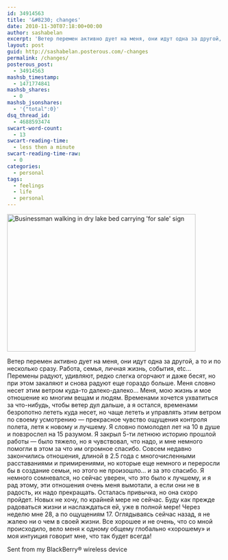 ```yaml
---
id: 34914563
title: '&#8230; changes'
date: 2010-11-30T07:18:00+00:00
author: sashabelan
excerpt: 'Ветер перемен активно дует на меня, они идут одна за другой, а то и по несколько сразу.  абота, семья, личная жизнь, события, etc... Перемены ...'
layout: post
guid: http://sashabelan.posterous.com/-changes
permalink: /changes/
posterous_post:
  - 34914563
mashsb_timestamp:
  - 1471774841
mashsb_shares:
  - 0
mashsb_jsonshares:
  - '{"total":0}'
dsq_thread_id:
  - 4688593474
swcart-word-count:
  - 13
swcart-reading-time:
  - less then a minute
swcart-reading-time-raw:
  - 0
categories:
  - personal
tags:
  - feelings
  - life
  - personal
---
```

<div class="p_embed p_image_embed">
</div>

<img class="aligncenter wp-image-125171656 size-full" src="http://www.sashabelan.com/wp-content/uploads/2010/11/18102297-single-and-happy.jpg" alt="Businessman walking in dry lake bed carrying 'for sale' sign" width="440" height="321" srcset="http://www.sashabelan.ru/wp-content/uploads/2010/11/18102297-single-and-happy.jpg 440w, http://www.sashabelan.ru/wp-content/uploads/2010/11/18102297-single-and-happy-300x219.jpg 300w, http://www.sashabelan.ru/wp-content/uploads/2010/11/18102297-single-and-happy-230x168.jpg 230w, http://www.sashabelan.ru/wp-content/uploads/2010/11/18102297-single-and-happy-350x255.jpg 350w" sizes="(max-width: 440px) 100vw, 440px" />

Ветер перемен активно дует на меня, они идут одна за другой, а то и по несколько сразу. Работа, семья, личная жизнь, события, etc&#8230; Перемены радуют, удивляют, редко слегка огорчают и даже бесят, но при этом закаляют и снова радуют еще гораздо больше. Меня словно несет этим ветром куда-то далеко-далеко&#8230; Меня, мою жизнь и мое отношение ко многим вещам и людям. Временами хочется ухватиться за что-нибудь, чтобы ветер дул дальше, а я остался, временами безропотно лететь куда несет, но чаще лететь и управлять этим ветром по своему усмотрению &#8212; прекрасное чувство ощущения контроля полета, летя к новому и лучшему. Я словно помолодел лет на 10 в душе и повзрослел на 15 разумом. Я закрыл 5-ти летнюю историю прошлой работы &#8212; было тяжело, но я чувствовал, что надо, и мне немного помогли в этом за что им огромное спасибо. Совсем недавно закончились отношения, длиной в 2.5 года с многочисленными расставаниями и примирениями, но которые еще немного и переросли бы в создание семьи, но этого не произошло&#8230; и за это спасибо. Я немного сомневался, но сейчас уверен, что это было к лучшему, и я рад этому, эти отношения очень меня вымотали, а если они не в радость, их надо прекращать. Осталась привычка, но она скоро пройдет. Новых не хочу, по крайней мере не сейчас. Буду как прежде радоваться жизни и наслаждаться ей, уже в полной мере! Через неделю мне 28, а по ощущениям 17. Оглядываясь сейчас назад, я не жалею ни о чем в своей жизни. Все хорошее и не очень, что со мной происходило, вело меня к одному общему глобально &#171;хорошему&#187; и моя интуиция говорит мне, что так будет всегда!

Sent from my BlackBerry® wireless device